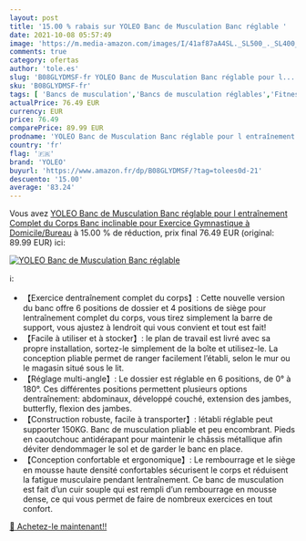 ```yaml
---
layout: post
title: '15.00 % rabais sur YOLEO Banc de Musculation Banc réglable '
date: 2021-10-08 05:57:49
image: 'https://m.media-amazon.com/images/I/41af87aA4SL._SL500_._SL400_.jpg'
comments: true
category: ofertas
author: 'tole.es'
slug: 'B08GLYDMSF-fr YOLEO Banc de Musculation Banc réglable pour l...'
sku: 'B08GLYDMSF-fr'
tags: [ 'Bancs de musculation','Bancs de musculation réglables','Fitness et Musculation','Musculation','Sports et Loisirs','yoleo', ]
actualPrice: 76.49 EUR
currency: EUR
price: 76.49
comparePrice: 89.99 EUR
prodname: 'YOLEO Banc de Musculation Banc réglable pour l entraînement Complet du Corps Banc inclinable pour Exercice Gymnastique à Domicile/Bureau'
country: 'fr'
flag: '🇫🇷'
brand: 'YOLEO'
buyurl: 'https://www.amazon.fr/dp/B08GLYDMSF/?tag=tolees0d-21'
descuento: '15.00'
average: '83.24'
---
```


Vous avez [YOLEO Banc de Musculation Banc réglable pour l entraînement Complet du Corps Banc inclinable pour Exercice Gymnastique à Domicile/Bureau](https://www.amazon.fr/dp/B08GLYDMSF/?tag=tolees0d-21)  à  15.00 % de réduction, prix final  76.49 EUR (original: 89.99 EUR) ici:

[![YOLEO Banc de Musculation Banc réglable ](https://m.media-amazon.com/images/I/41af87aA4SL._SL500_._SL400_.jpg)](https://www.amazon.fr/dp/B08GLYDMSF/?tag=tolees0d-21)

ℹ️:

- 【Exercice dentraînement complet du corps】: Cette nouvelle version du banc offre 6 positions de dossier et 4 positions de siège pour lentraînement complet du corps, vous tirez simplement la barre de support, vous ajustez à lendroit qui vous convient et tout est fait!
- 【Facile à utiliser et à stocker】: le plan de travail est livré avec sa propre installation, sortez-le simplement de la boîte et utilisez-le. La conception pliable permet de ranger facilement l’établi, selon le mur ou le magasin situé sous le lit.
- 【Réglage multi-angle】: Le dossier est réglable en 6 positions, de 0° à 180°. Ces différentes positions permettent plusieurs options dentraînement: abdominaux, développé couché, extension des jambes, butterfly, flexion des jambes.
- 【Construction robuste, facile à transporter】: létabli réglable peut supporter 150KG. Banc de musculation pliable et peu encombrant. Pieds en caoutchouc antidérapant pour maintenir le châssis métallique afin déviter dendommager le sol et de garder le banc en place.
- 【Conception confortable et ergonomique】: Le rembourrage et le siège en mousse haute densité confortables sécurisent le corps et réduisent la fatigue musculaire pendant lentraînement. Ce banc de musculation est fait d’un cuir souple qui est rempli d’un rembourrage en mousse dense, ce qui vous permet de faire de nombreux exercices en tout confort.

[🛒 Achetez-le maintenant!!](https://www.amazon.fr/dp/B08GLYDMSF/?tag=tolees0d-21)

